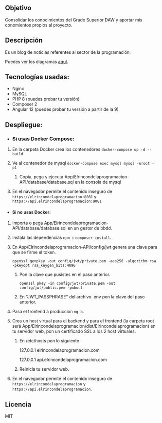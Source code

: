 ## Objetivo
Consolidar los conocimientos del Grado Superior DAW y aportar mis conomientos propios
al proyecto.

## Descripción
Es un blog de noticias referentes al sector de la programación.

Puedes ver los diagramas [aquí](https://github.com/Pacorb94/ProyectoDAW/blob/master/Diagramas/).

## Tecnologías usadas:
* Nginx 
* MySQL
* PHP 8 (puedes probar tu versión)
* Composer 2
* Angular 12 (puedes probar tu versión a partir de la 9)

## Despliegue:
* ### Si usas Docker Compose:
 1. En la carpeta Docker crea los contenedores `docker-compose up -d --build`
 2. Ve al contenedor de mysql `docker-compose exec mysql mysql -uroot -p1`
      
    1. Copia, pega y ejecuta App/Elrincondelaprogramacion-API/database/database.sql en la consola de mysql

 3. En el navegador permite el contenido inseguro de `https://elrincondelaprogramacion:8081` 
 y `https://api.elrincondelaprogramacion:9081`

* #### Si no usas Docker:
 1. Importa o pega App/Elrincondelaprogramacion-API/database/database.sql en un gestor de bbdd.
 2. Instala las dependencias `npm i` `composer install`.  
 3. En App/Elrincondelaprogramacion-API/config/jwt genera una clave para que se firme el token.

        openssl genpkey -out config/jwt/private.pem -aes256 -algorithm rsa -pkeyopt rsa_keygen_bits:4096

    1. Pon la clave que pusistes en el paso anterior.

       `openssl pkey -in config/jwt/private.pem -out config/jwt/public.pem -pubout`

    2. En "JWT_PASSPHRASE" del archivo .env pon la clave del paso anterior.
 4. Pasa el frontend a producción `ng b`.
 5. Crea un host virtual para el backend y para el frontend (la carpeta root será App/Elrincondelaprogramacion/dist/Elrincondelaprogramacion) en tu servidor web, pon un certificado SSL a los 2 host virtuales.

    1. En /etc/hosts pon lo siguiente

         127.0.0.1       elrincondelaprogramacion.com
         
         127.0.0.1       api.elrincondelaprogramacion.com

    2. Reinicia tu servidor web.

 6. En el navegador permite el contenido inseguro de `https://elrincondelaprogramacion` y 
 `https://api.elrincondelaprogramacion`.

## Licencia
MIT
